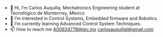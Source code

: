 - 👋 Hi, I’m Carlos Auquilla, Mechatronics Engineering student at Tecnológico de Monterrrey, México
- 👀 I’m interested in Control Systems, Embedded firmware and Robotics.
- 🌱 I’m currently learning Advanced Control System Techniques.
- 📫 How to reach me A00834778@tec.mx carlosauquillal@gmail.com 

<!---
carlos2219/carlos2219 is a ✨ special ✨ repository because its `README.md` (this file) appears on your GitHub profile.
You can click the Preview link to take a look at your changes.
--->
